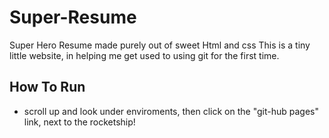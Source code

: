 # Super-Resume
Super Hero Resume made purely out of sweet Html and css
This is a tiny little website, in helping me get used to using git for the first time.

## How To Run
- scroll up and look under enviroments, then click on the "git-hub pages" link, next to the rocketship!
